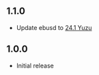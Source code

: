 <!-- https://developers.home-assistant.io/docs/add-ons/presentation#keeping-a-changelog -->

## 1.1.0

- Update ebusd to [24.1 Yuzu](https://github.com/john30/ebusd/releases/tag/24.1)

## 1.0.0

- Initial release
